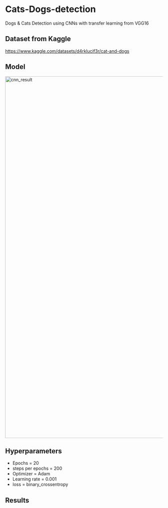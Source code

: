 # Cats-Dogs-detection
Dogs & Cats Detection using CNNs with transfer learning from VGG16
## Dataset from Kaggle
https://www.kaggle.com/datasets/d4rklucif3r/cat-and-dogs 

## Model 

<img width="1153" alt="cnn_result" src="https://github.com/Jalalbaim/IT-RAINS-DOGS-AND-CATS/assets/110737334/51d2f0ca-0697-47de-acf9-f9ee89801d8a">

## Hyperparameters 
  - Epochs = 20
  - steps per epochs = 200
  - Optimizer =  Adam
  - Learning rate = 0.001
  - loss = binary_crossentropy

## Results 

